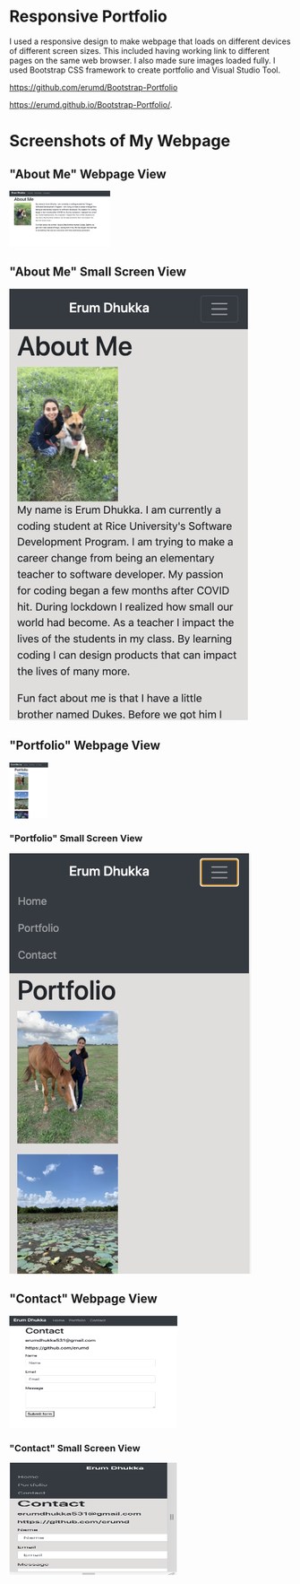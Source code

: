 <h1>Responsive Portfolio</h1>

I used a responsive design to make webpage that loads on different devices of different screen sizes.  This included having working link to different pages on the same web browser. I also made sure images loaded fully. I used Bootstrap CSS framework to create portfolio and Visual Studio Tool.  

https://github.com/erumd/Bootstrap-Portfolio

https://erumd.github.io/Bootstrap-Portfolio/.
<p></p>

<h1> Screenshots of My Webpage </h1>
<h2> "About Me" Webpage View </h2>
<img src= "images/webpage.jpg" alt= "webpage" style="height:100px">
<h2> "About Me" Small Screen View </h3>
<img src= "images/smallscreen.jpg" alt= "webpage" style="height:100x">

<h2> "Portfolio" Webpage View </h2>
<img src= "images/portfolio.jpg" alt= "webpage" style="height:100px">
<h3> "Portfolio" Small Screen View </h3>
<img src= "images/portfolio2.jpg" alt= "webpage" style="height:100x">

<h2> "Contact" Webpage View </h2>
<img src= "images/contact.jpg" alt= "webpage" width= "300" height="200">
<h3> "Contact" Small Screen View </h3>
<img src= "images/contact2.jpg" alt= "webpage" width= "300" height="200">